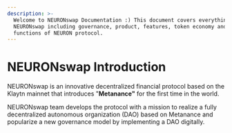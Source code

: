 ```yaml
---
description: >-
  Welcome to NEURONswap Documentation :) This document covers everything about
  NEURONswap including governance, product, features, token economy and
  functions of NEURON protocol.
---
```


# NEURONswap Introduction

NEURONswap is an innovative decentralized financial protocol based on the Klaytn mainnet that introduces "**Metanance"** for the first time in the world.

NEURONswap team develops the protocol with a mission to realize a fully decentralized autonomous organization (DAO) based on Metanance and popularize a new governance model by implementing a DAO digitally.&#x20;
